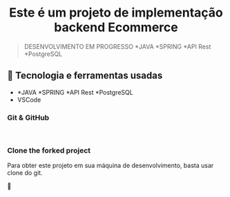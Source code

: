 <h1 align="center"> Este é um projeto de implementação backend Ecommerce </h1>


> DESENVOLVIMENTO EM PROGRESSO *JAVA *SPRING *API Rest *PostgreSQL

## 🚀 Tecnologia e ferramentas usadas

- *JAVA *SPRING *API Rest *PostgreSQL
- VSCode


### Git & GitHub

<br />

### Clone the forked project

Para obter este projeto em sua máquina de desenvolvimento, basta usar clone do git.

🥳

